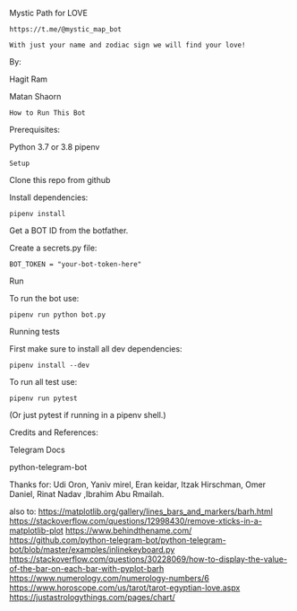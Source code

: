 Mystic Path for LOVE

	https://t.me/@mystic_map_bot

	With just your name and zodiac sign we will find your love!

By:

Hagit Ram

Matan Shaorn


	How to Run This Bot

Prerequisites:

Python 3.7 or 3.8
pipenv


	Setup


Clone this repo from github


Install dependencies: 	
	
	pipenv install


Get a BOT ID from the botfather.


Create a secrets.py file:

 	BOT_TOKEN = "your-bot-token-here"



Run

To run the bot use:

	pipenv run python bot.py

Running tests

First make sure to install all dev dependencies:

	pipenv install --dev

To run all test  use:

	pipenv run pytest
(Or just pytest if running in a pipenv shell.)



Credits and References:

Telegram Docs

python-telegram-bot



Thanks for: Udi Oron, Yaniv mirel, Eran keidar, Itzak Hirschman, Omer Daniel, Rinat Nadav ,Ibrahim Abu Rmailah.

also to:
https://matplotlib.org/gallery/lines_bars_and_markers/barh.html
https://stackoverflow.com/questions/12998430/remove-xticks-in-a-matplotlib-plot
https://www.behindthename.com/
https://github.com/python-telegram-bot/python-telegram-bot/blob/master/examples/inlinekeyboard.py
https://stackoverflow.com/questions/30228069/how-to-display-the-value-of-the-bar-on-each-bar-with-pyplot-barh
https://www.numerology.com/numerology-numbers/6
https://www.horoscope.com/us/tarot/tarot-egyptian-love.aspx
https://justastrologythings.com/pages/chart/
